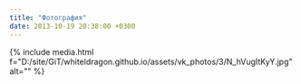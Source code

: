 ```yaml
---
title: "Фотография"
date: 2013-10-19 20:38:00 +0300
---
```



{% include media.html f="D:/site/GiT/whiteldragon.github.io/assets/vk_photos/3/N_hVugItKyY.jpg" alt="" %}
